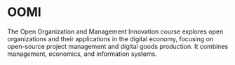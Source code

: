 # OOMI
The Open Organization and Management Innovation course explores open organizations and their applications in the digital economy, focusing on open-source project management and digital goods production. It combines management, economics, and information systems.
